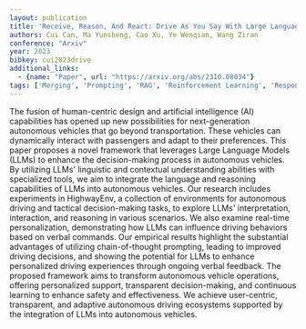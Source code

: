 ```yaml
---
layout: publication
title: 'Receive, Reason, And React: Drive As You Say With Large Language Models In Autonomous Vehicles'
authors: Cui Can, Ma Yunsheng, Cao Xu, Ye Wenqian, Wang Ziran
conference: "Arxiv"
year: 2023
bibkey: cui2023drive
additional_links:
  - {name: "Paper", url: "https://arxiv.org/abs/2310.08034"}
tags: ['Merging', 'Prompting', 'RAG', 'Reinforcement Learning', 'Responsible AI', 'Tools']
---
```

The fusion of human-centric design and artificial intelligence (AI)
capabilities has opened up new possibilities for next-generation autonomous
vehicles that go beyond transportation. These vehicles can dynamically interact
with passengers and adapt to their preferences. This paper proposes a novel
framework that leverages Large Language Models (LLMs) to enhance the
decision-making process in autonomous vehicles. By utilizing LLMs' linguistic
and contextual understanding abilities with specialized tools, we aim to
integrate the language and reasoning capabilities of LLMs into autonomous
vehicles. Our research includes experiments in HighwayEnv, a collection of
environments for autonomous driving and tactical decision-making tasks, to
explore LLMs' interpretation, interaction, and reasoning in various scenarios.
We also examine real-time personalization, demonstrating how LLMs can influence
driving behaviors based on verbal commands. Our empirical results highlight the
substantial advantages of utilizing chain-of-thought prompting, leading to
improved driving decisions, and showing the potential for LLMs to enhance
personalized driving experiences through ongoing verbal feedback. The proposed
framework aims to transform autonomous vehicle operations, offering
personalized support, transparent decision-making, and continuous learning to
enhance safety and effectiveness. We achieve user-centric, transparent, and
adaptive autonomous driving ecosystems supported by the integration of LLMs
into autonomous vehicles.
